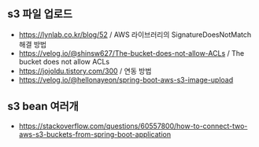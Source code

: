 


## s3 파일 업로드

- https://lynlab.co.kr/blog/52  / AWS 라이브러리의 SignatureDoesNotMatch 해결 방법
- https://velog.io/@shinsw627/The-bucket-does-not-allow-ACLs / The bucket does not allow ACLs
- https://jojoldu.tistory.com/300 / 연동 방법
- https://velog.io/@hellonayeon/spring-boot-aws-s3-image-upload


## s3 bean 여러개
- https://stackoverflow.com/questions/60557800/how-to-connect-two-aws-s3-buckets-from-spring-boot-application


